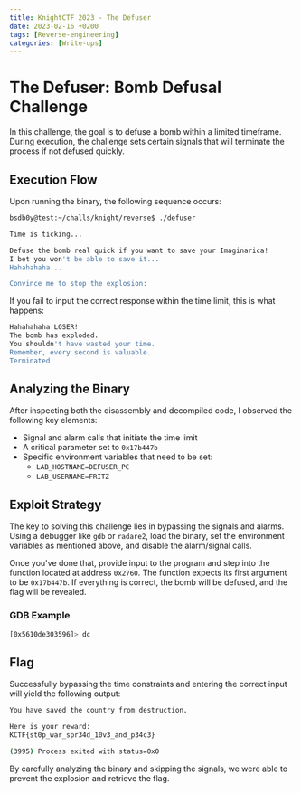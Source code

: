```yaml
---
title: KnightCTF 2023 - The Defuser
date: 2023-02-16 +0200
tags: [Reverse-engineering]
categories: [Write-ups]
---
```


# The Defuser: Bomb Defusal Challenge

In this challenge, the goal is to defuse a bomb within a limited timeframe. During execution, the challenge sets certain signals that will terminate the process if not defused quickly.

## Execution Flow

Upon running the binary, the following sequence occurs:

```bash
bsdb0y@test:~/challs/knight/reverse$ ./defuser

Time is ticking...

Defuse the bomb real quick if you want to save your Imaginarica!
I bet you won't be able to save it...
Hahahahaha...

Convince me to stop the explosion:
```

If you fail to input the correct response within the time limit, this is what happens:

```bash
Hahahahaha LOSER!
The bomb has exploded.
You shouldn't have wasted your time.
Remember, every second is valuable.
Terminated
```

## Analyzing the Binary

After inspecting both the disassembly and decompiled code, I observed the following key elements:

- Signal and alarm calls that initiate the time limit
- A critical parameter set to `0x17b447b`
- Specific environment variables that need to be set:
  - `LAB_HOSTNAME=DEFUSER_PC`
  - `LAB_USERNAME=FRITZ`

## Exploit Strategy

The key to solving this challenge lies in bypassing the signals and alarms. Using a debugger like `gdb` or `radare2`, load the binary, set the environment variables as mentioned above, and disable the alarm/signal calls.

Once you've done that, provide input to the program and step into the function located at address `0x2760`. The function expects its first argument to be `0x17b447b`. If everything is correct, the bomb will be defused, and the flag will be revealed.

### GDB Example

```bash
[0x5610de303596]> dc
```

## Flag

Successfully bypassing the time constraints and entering the correct input will yield the following output:

```bash
You have saved the country from destruction.

Here is your reward:
KCTF{st0p_war_spr34d_10v3_and_p34c3}

(3995) Process exited with status=0x0
```

By carefully analyzing the binary and skipping the signals, we were able to prevent the explosion and retrieve the flag.
